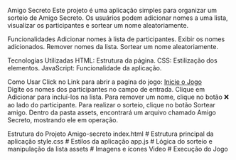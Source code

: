  Amigo Secreto
Este projeto é uma aplicação simples para organizar um sorteio de Amigo Secreto. 
Os usuários podem adicionar nomes a uma lista, visualizar os participantes e sortear um nome aleatoriamente.

Funcionalidades
  Adicionar nomes à lista de participantes.
  Exibir os nomes adicionados.
  Remover nomes da lista.
  Sortear um nome aleatoriamente.

Tecnologias Utilizadas
  HTML: Estrutura da página.
  CSS: Estilização dos elementos.
  JavaScript: Funcionalidade da aplicação.

Como Usar
  Click no Link para abrir a pagina do jogo:
  [Inicie o Jogo](https://amigo-oculto-lac.vercel.app/)  
  Digite os nomes dos participantes no campo de entrada.
  Clique em Adicionar para incluí-los na lista.
  Para remover um nome, clique no botão ❌ ao lado do participante.
  Para realizar o sorteio, clique no botão Sortear amigo.
  Dentro da pasta assets, encontrará um arquivo chamado Amigo Secreto, mostrando ele em operação.

Estrutura do Projeto
 		Amigo-secreto
   index.html  # Estrutura principal da aplicação
   style.css   # Estilos da aplicação
   app.js      # Lógica do sorteio e manipulação da lista
   assets      # Imagens e ícones
   Video # Execução do Jogo
